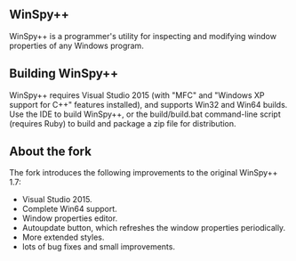 WinSpy++
--------

WinSpy++ is a programmer's utility for inspecting and modifying window properties of any Windows program.

Building WinSpy++
-----------------

WinSpy++ requires Visual Studio 2015 (with "MFC" and "Windows XP support for C++" features installed), and supports Win32 and Win64 builds. Use the IDE to build WinSpy++, or the build/build.bat command-line script (requires Ruby) to build and package a zip file for distribution.

About the fork
--------------

The fork introduces the following improvements to the original WinSpy++ 1.7:

* Visual Studio 2015.
* Complete Win64 support.
* Window properties editor.
* Autoupdate button, which refreshes the window properties periodically.
* More extended styles.
* lots of bug fixes and small improvements.
